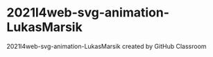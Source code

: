 # 2021l4web-svg-animation-LukasMarsik
2021l4web-svg-animation-LukasMarsik created by GitHub Classroom
